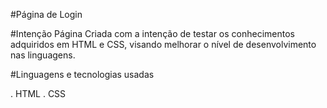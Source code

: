 #Página de Login

#Intenção
Página Criada com a intenção de testar os conhecimentos adquiridos em HTML e CSS, visando melhorar o nível de desenvolvimento nas linguagens.

#Linguagens e tecnologias usadas

 . HTML
 . CSS
